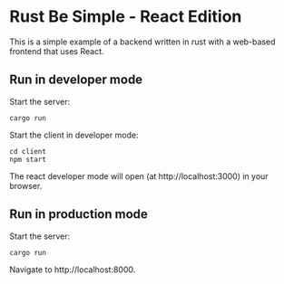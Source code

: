 # Rust Be Simple - React Edition

This is a simple example of a backend written in rust with a web-based frontend that uses React.

## Run in developer mode

Start the server:

```
cargo run
```

Start the client in developer mode:

```
cd client
npm start
```

The react developer mode will open (at http://localhost:3000) in your browser.

## Run in production mode

Start the server:

```
cargo run
```

Navigate to http://localhost:8000.


